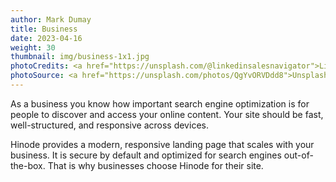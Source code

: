 ```yaml
---
author: Mark Dumay
title: Business
date: 2023-04-16
weight: 30
thumbnail: img/business-1x1.jpg
photoCredits: <a href="https://unsplash.com/@linkedinsalesnavigator">LinkedIn Sales Solutions</a>
photoSource: <a href="https://unsplash.com/photos/QgYvORVDdd8">Unsplash</a>
---
```


As a business you know how important search engine optimization is for people to discover and access your online content. Your site should be fast, well-structured, and responsive across devices.

Hinode provides a modern, responsive landing page that scales with your business. It is secure by default and optimized for search engines out-of-the-box. That is why businesses choose Hinode for their site.
